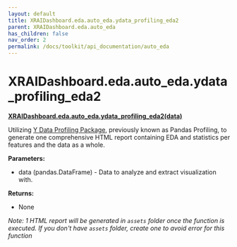 ```yaml
---
layout: default
title: XRAIDashboard.eda.auto_eda.ydata_profiling_eda2
parent: XRAIDashboard.eda.auto_eda
has_children: false
nav_order: 2
permalink: /docs/toolkit/api_documentation/auto_eda
---
```


# XRAIDashboard.eda.auto_eda.ydata_profiling_eda2
**[XRAIDashboard.eda.auto_eda.ydata_profiling_eda2(data)](https://github.com/gaberamolete/XRAIDashboard/blob/main/eda/auto_eda.py)**


Utilizing [Y Data Profiling Package](https://github.com/ydataai/ydata-profiling), previously known as Pandas Profiling, to generate one comprehensive HTML report containing EDA and statistics per features and the data as a whole.


**Parameters:**
- data (pandas.DataFrame) - Data to analyze and extract visualization with.

**Returns:**
- None

*Note: 1 HTML report will be generated in `assets` folder once the function is executed. If you don't have `assets` folder, create one to avoid error for this function*